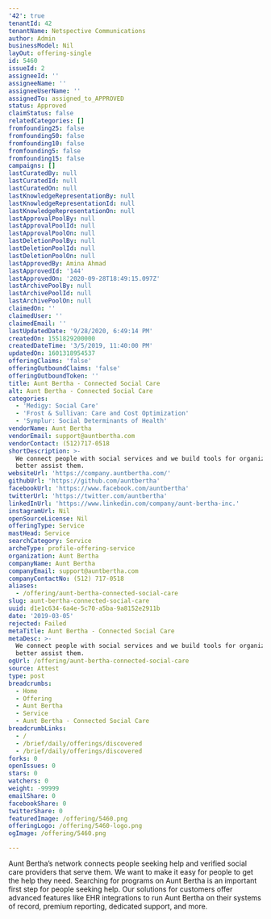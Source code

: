 ```yaml
---
'42': true
tenantId: 42
tenantName: Netspective Communications
author: Admin
businessModel: Nil
layOut: offering-single
id: 5460
issueId: 2
assigneeId: ''
assigneeName: ''
assigneeUserName: ''
assignedTo: assigned_to_APPROVED
status: Approved
claimStatus: false
relatedCategories: []
fromfounding25: false
fromfounding50: false
fromfounding10: false
fromfounding5: false
fromfounding15: false
campaigns: []
lastCuratedBy: null
lastCuratedId: null
lastCuratedOn: null
lastKnowledgeRepresentationBy: null
lastKnowledgeRepresentationId: null
lastKnowledgeRepresentationOn: null
lastApprovalPoolBy: null
lastApprovalPoolId: null
lastApprovalPoolOn: null
lastDeletionPoolBy: null
lastDeletionPoolId: null
lastDeletionPoolOn: null
lastApprovedBy: Amina Ahmad
lastApprovedId: '144'
lastApprovedOn: '2020-09-28T18:49:15.097Z'
lastArchivePoolBy: null
lastArchivePoolId: null
lastArchivePoolOn: null
claimedOn: ''
claimedUser: ''
claimedEmail: ''
lastUpdatedDate: '9/28/2020, 6:49:14 PM'
createdOn: 1551829200000
createdDateTime: '3/5/2019, 11:40:00 PM'
updatedOn: 1601318954537
offeringClaims: 'false'
offeringOutboundClaims: 'false'
offeringOutboundToken: ''
title: Aunt Bertha - Connected Social Care
alt: Aunt Bertha - Connected Social Care
categories:
  - 'Medigy: Social Care'
  - 'Frost & Sullivan: Care and Cost Optimization'
  - 'Symplur: Social Determinants of Health'
vendorName: Aunt Bertha
vendorEmail: support@auntbertha.com
vendorContact: (512)717-0518
shortDescription: >-
  We connect people with social services and we build tools for organizations to
  better assist them.
websiteUrl: 'https://company.auntbertha.com/'
githubUrl: 'https://github.com/auntbertha'
facebookUrl: 'https://www.facebook.com/auntbertha'
twitterUrl: 'https://twitter.com/auntbertha'
linkedInUrl: 'https://www.linkedin.com/company/aunt-bertha-inc.'
instagramUrl: Nil
openSourceLicense: Nil
offeringType: Service
mastHead: Service
searchCategory: Service
archeType: profile-offering-service
organization: Aunt Bertha
companyName: Aunt Bertha
companyEmail: support@auntbertha.com
companyContactNo: (512) 717-0518
aliases:
  - /offering/aunt-bertha-connected-social-care
slug: aunt-bertha-connected-social-care
uuid: d1e1c634-6a4e-5c70-a5ba-9a8152e2911b
date: '2019-03-05'
rejected: Failed
metaTitle: Aunt Bertha - Connected Social Care
metaDesc: >-
  We connect people with social services and we build tools for organizations to
  better assist them.
ogUrl: /offering/aunt-bertha-connected-social-care
source: Attest
type: post
breadcrumbs:
  - Home
  - Offering
  - Aunt Bertha
  - Service
  - Aunt Bertha - Connected Social Care
breadcrumbLinks:
  - /
  - /brief/daily/offerings/discovered
  - /brief/daily/offerings/discovered
forks: 0
openIssues: 0
stars: 0
watchers: 0
weight: -99999
emailShare: 0
facebookShare: 0
twitterShare: 0
featuredImage: /offering/5460.png
offeringLogo: /offering/5460-logo.png
ogImage: /offering/5460.png

---
```

Aunt Bertha’s network connects people seeking help and verified social care providers that serve them. We want to make it easy for people to get the help they need. Searching for programs on Aunt Bertha is an important first step for people seeking help.  Our solutions for customers offer advanced features like EHR integrations to run Aunt Bertha on their systems of record, premium reporting, dedicated support, and more.